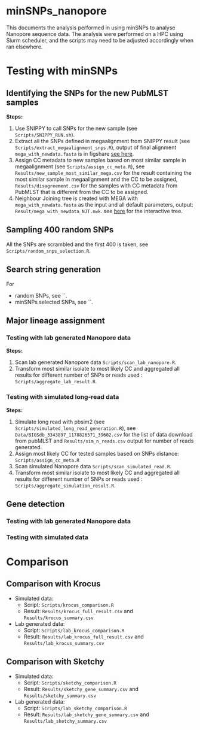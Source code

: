 # minSNPs_nanopore
This documents the analysis performed in using minSNPs to analyse Nanopore sequence data.
The analysis were performed on a HPC using Slurm scheduler, and the scripts may need to be adjusted accordingly when ran elsewhere. 

# Testing with minSNPs
## Identifying the SNPs for the new PubMLST samples
**Steps:**
1. Use SNIPPY to call SNPs for the new sample (see `Scripts/SNIPPY_RUN.sh`).
2. Extract all the SNPs defined in megaalignment from SNIPPY result (see `Scripts/extract_megaalignment_snps.R`), output of final alignment `mega_with_newdata.fasta` is in figshare [see here](https://figshare.com/s/464f38a92cde2fb067cc).
3. Assign CC metadata to new samples based on most similar sample in megaalignment (see `Scripts/assign_cc_meta.R`), see `Results/new_sample_most_similar_mega.csv` for the result containing the most similar sample in megaalignment and the CC to be assigned, `Results/disagreement.csv` for the samples with CC metadata from PubMLST that is different from the CC to be assigned.
4. Neighbour Joining tree is created with MEGA with `mega_with_newdata.fasta` as the input and all default parameters, output: `Result/mega_with_newdata_NJT.nwk`. see [here](https://microreact.org/project/nPEW3sbjQL3tD6EhMwNynj-minsnps-and-nanopore-analysis) for the interactive tree.

## Sampling 400 random SNPs
All the SNPs are scrambled and the first 400 is taken, see `Scripts/random_snps_selection.R`.

## Search string generation
For
- random SNPs, see ``.
- minSNPs selected SNPs, see ``.


## Major lineage assignment

### Testing with lab generated Nanopore data
**Steps:**
1. Scan lab generated Nanopore data `Scripts/scan_lab_nanopore.R`.
2. Transform most similar isolate to most likely CC and aggregated all results for different number of SNPs or reads used : `Scripts/aggregate_lab_result.R`.

### Testing with simulated long-read data
**Steps:**
1. Simulate long read with pbsim2 (see `Scripts/simulated_long_read_generation.R`), see `Data/BIGSdb_3343897_1178826571_39602.csv` for the list of data download from pubMLST and `Results/sim_n_reads.csv` output for number of reads generated.
2. Assign most likely CC for tested samples based on SNPs distance: `Scripts/assign_cc_meta.R`
3. Scan simulated Nanopore data `Scripts/scan_simulated_read.R`.
4. Transform most similar isolate to most likely CC and aggregated all results for different number of SNPs or reads used : `Scripts/aggregate_simulation_result.R`.

## Gene detection
### Testing with lab generated Nanopore data

### Testing with simulated data


# Comparison
## Comparison with Krocus
- Simulated data:
    - Script: `Scripts/krocus_comparison.R`
    - Result: `Results/krocus_full_result.csv` and  `Results/krocus_summary.csv`
- Lab generated data:
    - Script: `Scripts/lab_krocus_comparison.R`
    - Result: `Results/lab_krocus_full_result.csv` and `Results/lab_krocus_summary.csv`

## Comparison with Sketchy
- Simulated data:
    - Script: `Scripts/sketchy_comparison.R`
    - Result: `Results/sketchy_gene_summary.csv` and `Results/sketchy_summary.csv`
- Lab generated data:
    - Script: `Scripts/lab_sketchy_comparison.R`
    - Result: `Results/lab_sketchy_gene_summary.csv` and `Results/lab_sketchy_summary.csv`
